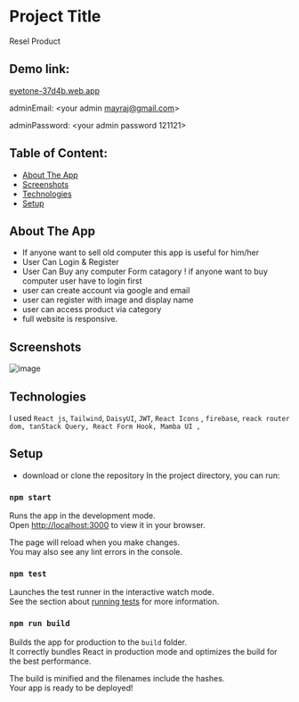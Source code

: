 # Project Title
Resel Product

## Demo link:
[eyetone-37d4b.web.app](https://pc-mart-c857d.web.app)

adminEmail: <your admin mayraj@gmail.com>

adminPassword: <your admin password  121121>

## Table of Content:

- [About The App](#about-the-app)
- [Screenshots](#screenshots)
- [Technologies](#technologies)
- [Setup](#setup)

## About The App
* If anyone want to sell old computer this app is useful for him/her 
* User Can Login & Register 
* User Can Buy any computer Form catagory ! if anyone want to buy computer user have to login first 
* user can create account via google  and email
* user can register with image and display name
* user can access product via category
* full website is responsive.

## Screenshots

![image]()

## Technologies
I used `React js`, `Tailwind`, `DaisyUI`, `JWT`, `React Icons` , `firebase`, `reack router dom, tanStack Query, React Form Hook, Mamba UI , `

## Setup
- download or clone the repository
In the project directory, you can run:
### `npm start`

Runs the app in the development mode.\
Open [http://localhost:3000](http://localhost:3000) to view it in your browser.

The page will reload when you make changes.\
You may also see any lint errors in the console.

### `npm test`

Launches the test runner in the interactive watch mode.\
See the section about [running tests](https://facebook.github.io/create-react-app/docs/running-tests) for more information.

### `npm run build`

Builds the app for production to the `build` folder.\
It correctly bundles React in production mode and optimizes the build for the best performance.

The build is minified and the filenames include the hashes.\
Your app is ready to be deployed!

